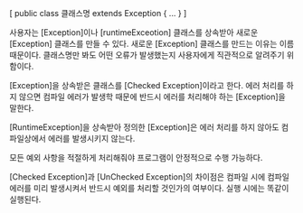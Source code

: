 [
public class 클래스명 extends Exception {
...
}
]

사용자는 [Exception]이나 [runtimeExceotion] 클래스를 상속받아 새로운 [Exception] 클래스를 만들 수 있다.
새로운 [Exception] 클래스를 만드는 이유는 이름 때문이다.
클래스명만 봐도 어떤 오류가 발생했는지 사용자에게 직관적으로 알려주기 위함이다.

[Exception]을 상속받은 클래스를 [Checked Exception]이라고 한다.
에러 처리를 하지 않으면 컴파일 에러가 발생학 때문에 반드시 에러를 처리해야 하는 [Exception]을 말한다.

[RuntimeException]을 상속받아 정의한 [Exception]은 에러 처리를 하지 않아도 컴파일상에서 에러를 발생시키지 않는다.

모든 예외 사항을 적절하게 처리해줘야 프로그램이 안정적으로 수행 가능하다.

[Checked Exception]과 [UnChecked Exception]의 차이점은 컴파일 시에 컴파일 에러를 미리 발생시켜서 반드시 예외를 처리할 것인가의 여부이다.
실행 시에는 똑같이 실행된다.